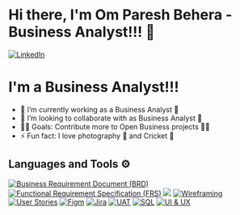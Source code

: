 # Hi there, I'm Om Paresh Behera - Business Analyst!!! 👋
[![LinkedIn](https://img.shields.io/badge/linkedin-%230077B5.svg?style=for-the-badge&logo=linkedin&logoColor=white)](https://www.linkedin.com/in/ompareshbehera)

# I'm a Business Analyst!!!
- 🌱 I’m currently working as a Business Analyst 📝
- 👯 I’m looking to collaborate with as Business Analyst 🎥
- 👨‍💻 Goals: Contribute more to Open Business projects 👨‍💻
- ⚡ Fun fact: I love photography 📸 and Cricket 🏀

## Languages and Tools ⚙️
<p> 
  <a href="#"><img alt="Business Requirement Document (BRD)" src="https://img.shields.io/badge/BRD-00599C?style=for-the-badge&logo=BRD%2B%2B&logoColor=white"></a>
  <a href="#"><img alt="Functional Requirement Specification (FRS)" src="https://img.shields.io/badge/FRS-1572B6?style=for-the-badge&logo=FRS&logoColor=white"></a>
  <a>
  <img src="https://img.shields.io/badge/SDLC-%2338B2AC.svg?style=for-the-badge&logo=SDLC&logoColor=white">
  </a>
  <a href="#"><img alt="Wireframing" src="https://img.shields.io/badge/Wireframing-323330?style=for-the-badge&logo=Wireframing&logoColor=F7DF1E"></a>
  <a href="#"><img alt="User Stories" src="https://img.shields.io/badge/UserStories-007ACC?style=for-the-badge&logo=UserStories&logoColor=white"></a>
  <a href="#"><img alt="Figm" src="https://img.shields.io/badge/Figma-FFD43B?style=for-the-badge&logo=Figma&logoColor=blue"></a>
  <a href="#"><img alt="Jira" src="https://img.shields.io/badge/jira-%23ED8B00.svg?style=for-the-badge&logo=jira&logoColor=white"></a>
  <a href="#"><img alt="UAT" src="https://img.shields.io/badge/UAT-%2300599C.svg?style=for-the-badge&logo=UAT&logoColor=white"></a>
  <a href="#"><img alt="SQL" src="https://img.shields.io/badge/SQL-%23E34F26.svg?style=for-the-badge&logo=SQL&logoColor=white"></a>
  <a href="#"><img alt="UI & UX" src="https://img.shields.io/badge/UI & UX-%23000000.svg?style=for-the-badge&logo=UI & UX&logoColor=white"></a>
</p>

